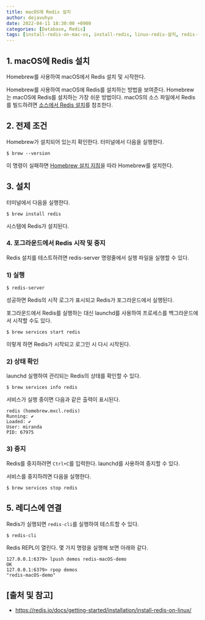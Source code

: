 ```yaml
---
title: macOS에 Redis 설치
author: dejavuhyo
date: 2022-04-11 18:30:00 +0900
categories: [Database, Redis]
tags: [install-redis-on-mac-os, install-redis, linux-redis-설치, redis-설치, macOS-레디스-설치, 레디스-설치]
---
```


## 1. macOS에 Redis 설치
Homebrew를 사용하여 macOS에서 Redis 설치 및 시작한다.

Homebrew를 사용하여 macOS에 Redis를 설치하는 방법을 보여준다. Homebrew는 macOS에 Redis를 설치하는 가장 쉬운 방법이다. macOS의 소스 파일에서 Redis를 빌드하려면 [소스에서 Redis 설치](https://redis.io/docs/getting-started/installation/install-redis-from-source/)를 참조한다.

## 2. 전제 조건
Homebrew가 설치되어 있는지 확인한다. 터미널에서 다음을 실행한다.

```shell
$ brew --version
```

이 명령이 실패하면 [Homebrew 설치 지침](https://brew.sh/)을 따라 Homebrew를 설치한다.

## 3. 설치
터미널에서 다음을 실행한다.

```shell
$ brew install redis
```

시스템에 Redis가 설치된다.

### 4. 포그라운드에서 Redis 시작 및 중지
Redis 설치를 테스트하려면 redis-server 명령줄에서 실행 파일을 실행할 수 있다.

### 1) 실행

```shell
$ redis-server
```

성공하면 Redis의 시작 로그가 표시되고 Redis가 포그라운드에서 실행된다.

포그라운드에서 Redis를 실행하는 대신 launchd를 사용하여 프로세스를 백그라운드에서 시작할 수도 있다.

```shell
$ brew services start redis
```

이렇게 하면 Redis가 시작되고 로그인 시 다시 시작된다.

### 2) 상태 확인
launchd 실행하여 관리되는 Redis의 상태를 확인할 수 있다.

```shell
$ brew services info redis
```

서비스가 실행 중이면 다음과 같은 출력이 표시된다.

```text
redis (homebrew.mxcl.redis)
Running: ✔
Loaded: ✔
User: miranda
PID: 67975
```

### 3) 중지
Redis를 중지하려면 `Ctrl+C`를 입력한다. launchd를 사용하여 중지할 수 있다.

서비스를 중지하려면 다음을 실행한다.

```shell
$ brew services stop redis
```

## 5. 레디스에 연결
Redis가 실행되면 `redis-cli`를 실행하여 테스트할 수 있다.

```shell
$ redis-cli
```

Redis REPL이 열린다. 몇 가지 명령을 실행해 보면 아래와 같다.

```shell
127.0.0.1:6379> lpush demos redis-macOS-demo
OK
127.0.0.1:6379> rpop demos
"redis-macOS-demo"
```

## [출처 및 참고]
* <https://redis.io/docs/getting-started/installation/install-redis-on-linux/>
